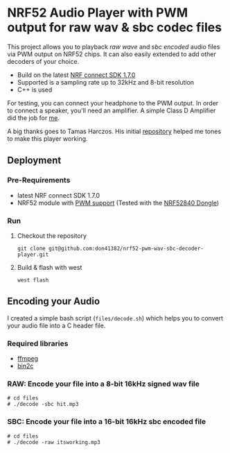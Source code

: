 # NRF52 Audio Player with PWM output for raw wav & sbc codec files

This project allows you to playback *raw wave* and *sbc encoded* audio files via PWM output on NRF52 chips. It can also easily extended to add other decoders of your choice.

- Build on the latest [NRF connect SDK 1.7.0](https://developer.nordicsemi.com/nRF_Connect_SDK/doc/1.7.0/)
- Supported is a sampling rate up to 32kHz and 8-bit resolution
- C++ is used

For testing, you can connect your headphone to the PWM output. In order to connect a speaker, you'll need an amplifier. A simple Class D Amplifier did the job for [me](https://siliconjunction.wordpress.com/2017/02/28/class-d-amplifier-for-the-arduino/).

A big thanks goes to Tamas Harczos. His initial [repository](https://sourceforge.net/projects/nrf52-pwm-audio/) helped me tones to make this player working.

## Deployment

### Pre-Requirements

- latest NRF connect SDK 1.7.0
- NRF52 module with [PWM support](https://infocenter.nordicsemi.com/index.jsp?topic=%2Fstruct_nrf52%2Fstruct%2Fnrf52.html) (Tested  with the [NRF52840 Dongle](https://www.nordicsemi.com/Products/Development-hardware/nrf52840-dongle))

### Run

1. Checkout the repository

   `git clone git@github.com:don41382/nrf52-pwm-wav-sbc-decoder-player.git`

2. Build & flash with west

   `west flash`

## Encoding your Audio

I created a simple bash script (`files/decode.sh`) which helps you to convert your audio file into a C header file.

### Required libraries

- [ffmpeg](https://ffmpeg.org/)
- [bin2c](https://sourceforge.net/projects/bin2c/)

### RAW: Encode your file into a 8-bit 16kHz signed wav file

```
# cd files
# ./decode -sbc hit.mp3
```

### SBC: Encode your file into a 16-bit 16kHz sbc encoded file

```
# cd files
# ./decode -raw itsworking.mp3
```